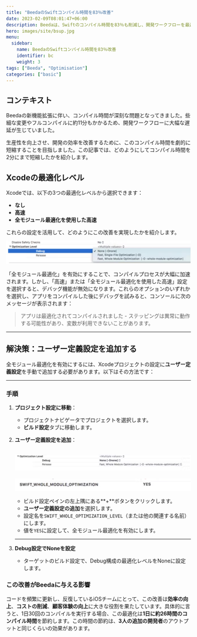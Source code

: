 ```yaml
---
title: "BeedaのSwiftコンパイル時間を83％改善"
date: 2023-02-09T08:01:47+06:00
description: Beedaは、Swiftのコンパイル時間を83％も削減し、開発ワークフローを最適化することに成功しました。この改善により、開発者の効率が向上し、貴重な時間を節約できます。
hero: images/site/bsup.jpg
menu:
  sidebar:
    name: BeedaのSwiftコンパイル時間を83％改善
    identifier: bc
    weight: 3
tags: ["Beeda", "Optimisation"]
categories: ["basic"]
---
```


## コンテキスト

Beedaの新機能拡張に伴い、コンパイル時間が深刻な問題となってきました。些細な変更やフルコンパイルに約11分もかかるため、開発ワークフローに大幅な遅延が生じていました。

生産性を向上させ、開発の効率を改善するために、このコンパイル時間を劇的に短縮することを目指しました。この記事では、どのようにしてコンパイル時間を2分にまで短縮したかを紹介します。

## Xcodeの最適化レベル

Xcodeでは、以下の3つの最適化レベルから選択できます：
- **なし**
- **高速**
- **全モジュール最適化を使用した高速**

これらの設定を活用して、どのようにこの改善を実現したかを紹介します。

![image info](/images/site/bc.jpg)

「全モジュール最適化」を有効にすることで、コンパイルプロセスが大幅に加速されます。しかし、「高速」または「全モジュール最適化を使用した高速」設定を選択すると、デバッグ機能が無効になります。これらのオプションのいずれかを選択し、アプリをコンパイルした後にデバッグを試みると、コンソールに次のメッセージが表示されます：

> アプリは最適化されてコンパイルされました - ステッピングは異常に動作する可能性があり、変数が利用できないことがあります。

---

## 解決策：ユーザー定義設定を追加する
全モジュール最適化を有効にするには、Xcodeプロジェクトの設定に**ユーザー定義設定**を手動で追加する必要があります。以下はその方法です：

---

### 手順

1. **プロジェクト設定に移動**：
   - プロジェクトナビゲータでプロジェクトを選択します。
   - **ビルド設定**タブに移動します。

2. **ユーザー定義設定を追加**：

   ![image info](/images/site/ol.jpg)
   ---

   ![image info](/images/site/mo.jpg)

   - ビルド設定ペインの左上隅にある**+**ボタンをクリックします。
   - **ユーザー定義設定の追加**を選択します。
   - 設定名を`SWIFT_WHOLE_OPTIMIZATION_LEVEL`（または他の関連する名前）にします。
   - 値を`YES`に設定して、全モジュール最適化を有効にします。
   ---

3. **Debug設定でNoneを設定**  
   - ターゲットのビルド設定で、Debug構成の最適化レベルをNoneに設定します。

### この改善がBeedaに与える影響

コードを頻繁に更新し、反復しているiOSチームにとって、この改善は**効率の向上**、**コストの削減**、**顧客体験の向上**に大きな役割を果たしています。具体的に言うと、1日30回のコンパイルを実行する場合、この最適化は**1日に約26時間のコンパイル時間**を節約します。この時間の節約は、**3人の追加の開発者**のアウトプットと同じくらいの効果があります。




